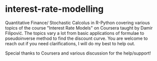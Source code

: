 # interest-rate-modelling
Quantitative Finance/ Stochastic Calcolus in R-Python covering various topics of the course "Interest Rate Models" on Coursera taught by Damir Filipović. The topics vary a lot from basic applications of formulae to pseudoinverse method to find the discount curve. You are welcome to reach out if you need clarifications, I will do my best to help out.

Special thanks to Coursera and various discussion for the help/support!
